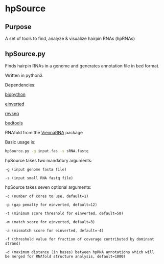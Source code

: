 # hpSource
## Purpose
A set of tools to find, analyze & visualize hairpin RNAs (hpRNAs)
## hpSource.py
Finds hairpin RNAs in a genome and generates annotation file in bed format.

Written in python3.  

Dependencies:

[biopython](https://github.com/biopython/biopython.github.io/)

[einverted](http://emboss.bioinformatics.nl/cgi-bin/emboss/help/einverted)

[revseq](http://www.bioinformatics.nl/cgi-bin/emboss/help/revseq)

[bedtools](http://bedtools.readthedocs.io/en/latest/)

RNAfold from the [ViennaRNA](https://www.tbi.univie.ac.at/RNA/#download) package

Basic usage is:
```bash
hpSource.py -g input.fas -s sRNA.fastq
```
hpSource takes two mandatory arguments:

	-g (input genome fasta file)

	-s (input small RNA fastq file)

hpSource takes seven optional arguments:

	-c (number of cores to use, default=1)

	-p (gap penalty for einverted, default=12)

	-t (minimum score threshold for einverted, default=50)

	-m (match score for einverted, default=3)

	-a (mismatch score for einverted, default=-4)

	-f (threshold value for fraction of coverage contributed by dominant strand)

	-d (maximum distance (in bases) between hpRNA annotations which will be merged for RNAfold structure analysis, default=1000)
